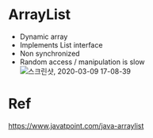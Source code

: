  
 
# ArrayList  
  * Dynamic array  
  * Implements List interface  
  * Non synchronized  
  * Random access / manipulation is slow  
![스크린샷, 2020-03-09 17-08-39](https://user-images.githubusercontent.com/34915108/76194024-a2eee300-6228-11ea-8567-ae7ce6f29343.png)
   
# Ref 
https://www.javatpoint.com/java-arraylist
 
 

